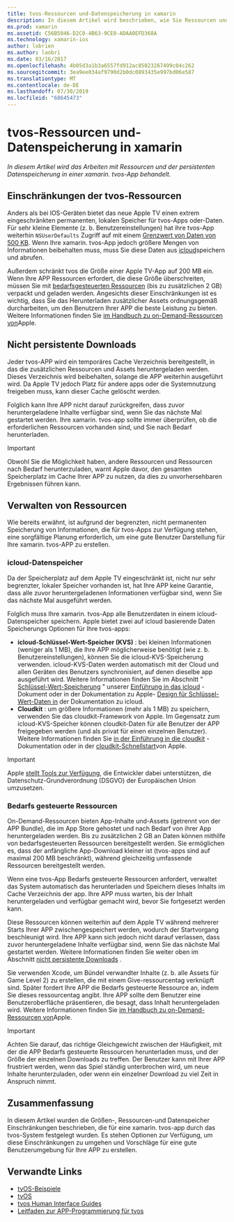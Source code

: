 ```yaml
---
title: tvos-Ressourcen und-Datenspeicherung in xamarin
description: In diesem Artikel wird beschrieben, wie Sie Ressourcen und persistente Datenspeicherung in einer mit xamarin erstellten tvos-App bearbeiten. Es werden icloud-Datenspeicherung und Bedarfs gesteuerte Ressourcen erläutert.
ms.prod: xamarin
ms.assetid: C56B5046-D2C0-4B63-9CE0-ADAA0EFD368A
ms.technology: xamarin-ios
author: lobrien
ms.author: laobri
ms.date: 03/16/2017
ms.openlocfilehash: 4b05d3a1b3a6557fd912ac85023267499c04c262
ms.sourcegitcommit: 3ea9ee034af9790d2b0dc0893435e997bd06e587
ms.translationtype: MT
ms.contentlocale: de-DE
ms.lasthandoff: 07/30/2019
ms.locfileid: "68645473"
---
```

# <a name="tvos-resources-and-data-storage-in-xamarin"></a>tvos-Ressourcen und-Datenspeicherung in xamarin

_In diesem Artikel wird das Arbeiten mit Ressourcen und der persistenten Datenspeicherung in einer xamarin. tvos-App behandelt._

<a name="tvOS-Resource-Limitations" />

## <a name="tvos-resource-limitations"></a>Einschränkungen der tvos-Ressourcen

Anders als bei IOS-Geräten bietet das neue Apple TV einen extrem eingeschränkten permanenten, lokalen Speicher für tvos-Apps oder-Daten. Für sehr kleine Elemente (z. b. Benutzereinstellungen) hat ihre tvos-App weiterhin `NSUserDefaults` Zugriff auf mit einem [Grenzwert von Daten von 500 KB](https://forums.developer.apple.com/message/50696#50696). Wenn Ihre xamarin. tvos-App jedoch größere Mengen von Informationen beibehalten muss, muss Sie diese Daten aus [icloud](#iCloud-Data-Storage)speichern und abrufen.

Außerdem schränkt tvos die Größe einer Apple TV-App auf 200 MB ein. Wenn Ihre APP Ressourcen erfordert, die diese Größe überschreiten, müssen Sie mit [bedarfsgesteuerten Ressourcen](#On-Demand-Resources) (bis zu zusätzlichen 2 GB) verpackt und geladen werden. Angesichts dieser Einschränkungen ist es wichtig, dass Sie das Herunterladen zusätzlicher Assets ordnungsgemäß durcharbeiten, um den Benutzern Ihrer APP die beste Leistung zu bieten. Weitere Informationen finden Sie [im Handbuch zu on-Demand-Ressourcen von](https://developer.apple.com/library/prerelease/tvos/documentation/FileManagement/Conceptual/On_Demand_Resources_Guide/index.html#//apple_ref/doc/uid/TP40015083)Apple.

<a name="Non-Persistent-Downloads" />

## <a name="non-persistent-downloads"></a>Nicht persistente Downloads

Jeder tvos-APP wird ein temporäres Cache Verzeichnis bereitgestellt, in das die zusätzlichen Ressourcen und Assets heruntergeladen werden. Dieses Verzeichnis wird beibehalten, solange die APP weiterhin ausgeführt wird. Da Apple TV jedoch Platz für andere apps oder die Systemnutzung freigeben muss, kann dieser Cache gelöscht werden.

Folglich kann Ihre APP nicht darauf zurückgreifen, dass zuvor heruntergeladene Inhalte verfügbar sind, wenn Sie das nächste Mal gestartet werden. Ihre xamarin. tvos-app sollte immer überprüfen, ob die erforderlichen Ressourcen vorhanden sind, und Sie nach Bedarf herunterladen.

> [!IMPORTANT]
> Obwohl Sie die Möglichkeit haben, andere Ressourcen und Ressourcen nach Bedarf herunterzuladen, warnt Apple davor, den gesamten Speicherplatz im Cache Ihrer APP zu nutzen, da dies zu unvorhersehbaren Ergebnissen führen kann.




<a name="Managing-Resources" />

## <a name="managing-resources"></a>Verwalten von Ressourcen

Wie bereits erwähnt, ist aufgrund der begrenzten, nicht permanenten Speicherung von Informationen, die für tvos-Apps zur Verfügung stehen, eine sorgfältige Planung erforderlich, um eine gute Benutzer Darstellung für Ihre xamarin. tvos-APP zu erstellen.

<a name="iCloud-Data-Storage" />

### <a name="icloud-data-storage"></a>icloud-Datenspeicher

Da der Speicherplatz auf dem Apple TV eingeschränkt ist, nicht nur sehr begrenzter, lokaler Speicher vorhanden ist, hat Ihre APP keine Garantie, dass alle zuvor heruntergeladenen Informationen verfügbar sind, wenn Sie das nächste Mal ausgeführt werden.

Folglich muss Ihre xamarin. tvos-App alle Benutzerdaten in einem icloud-Datenspeicher speichern. Apple bietet zwei auf icloud basierende Daten Speicherungs Optionen für Ihre tvos-apps:

- **icloud-Schlüssel-Wert-Speicher (KVS)** : bei kleinen Informationen (weniger als 1 MB), die Ihre APP möglicherweise benötigt (wie z. b. Benutzereinstellungen), können Sie die icloud-KVS-Speicherung verwenden. icloud-KVS-Daten werden automatisch mit der Cloud und allen Geräten des Benutzers synchronisiert, auf denen dieselbe app ausgeführt wird. Weitere Informationen finden Sie im Abschnitt " [Schlüssel-Wert-Speicherung](~/ios/data-cloud/introduction-to-icloud.md) " unserer [Einführung in das icloud](~/ios/data-cloud/introduction-to-icloud.md) -Dokument oder in der Dokumentation zu Apple- [Design für Schlüssel-Wert-Daten in](https://developer.apple.com/library/prerelease/tvos/documentation/General/Conceptual/iCloudDesignGuide/Chapters/DesigningForKey-ValueDataIniCloud.html#//apple_ref/doc/uid/TP40012094-CH7) der Dokumentation zu icloud.
- **Cloudkit** : um größere Informationen (mehr als 1 MB) zu speichern, verwenden Sie das cloudkit-Framework von Apple. Im Gegensatz zum icloud-KVS-Speicher können cloudkit-Daten für alle Benutzer der APP freigegeben werden (und als privat für einen einzelnen Benutzer). Weitere Informationen finden Sie [in der Einführung in die cloudkit](~/ios/data-cloud/intro-to-cloudkit.md) -Dokumentation oder in der [cloudkit-Schnellstart](https://developer.apple.com/library/prerelease/tvos/documentation/DataManagement/Conceptual/CloudKitQuickStart/Introduction/Introduction.html#//apple_ref/doc/uid/TP40014987)von Apple.

> [!IMPORTANT]
> Apple [stellt Tools zur Verfügung](https://developer.apple.com/support/allowing-users-to-manage-data/), die Entwickler dabei unterstützen, die Datenschutz-Grundverordnung (DSGVO) der Europäischen Union umzusetzen.

<a name="On-Demand-Resources" />

### <a name="on-demand-resources"></a>Bedarfs gesteuerte Ressourcen

On-Demand-Ressourcen bieten App-Inhalte und-Assets (getrennt von der APP Bundle), die im App Store gehostet und nach Bedarf von ihrer App heruntergeladen werden. Bis zu zusätzlichen 2 GB an Daten können mithilfe von bedarfsgesteuerten Ressourcen bereitgestellt werden. Sie ermöglichen es, dass der anfängliche App-Download kleiner ist (tvos-apps sind auf maximal 200 MB beschränkt), während gleichzeitig umfassende Ressourcen bereitgestellt werden.

Wenn eine tvos-App Bedarfs gesteuerte Ressourcen anfordert, verwaltet das System automatisch das herunterladen und Speichern dieses Inhalts im Cache Verzeichnis der app. Ihre APP muss warten, bis der Inhalt heruntergeladen und verfügbar gemacht wird, bevor Sie fortgesetzt werden kann.

Diese Ressourcen können weiterhin auf dem Apple TV während mehrerer Starts Ihrer APP zwischengespeichert werden, wodurch der Startvorgang beschleunigt wird. Ihre APP kann sich jedoch nicht darauf verlassen, dass zuvor heruntergeladene Inhalte verfügbar sind, wenn Sie das nächste Mal gestartet werden. Weitere Informationen finden Sie weiter oben im Abschnitt [nicht persistente Downloads](#Non-Persistent-Downloads) .

Sie verwenden Xcode, um Bündel verwandter Inhalte (z. b. alle Assets für Game Level 2) zu erstellen, die mit einem Give-ressourcentag verknüpft sind. Später fordert Ihre APP die Bedarfs gesteuerte Ressource an, indem Sie dieses ressourcentag angibt. Ihre APP sollte dem Benutzer eine Benutzeroberfläche präsentieren, die besagt, dass Inhalt heruntergeladen wird. Weitere Informationen finden Sie [im Handbuch zu on-Demand-Ressourcen von](https://developer.apple.com/library/prerelease/tvos/documentation/FileManagement/Conceptual/On_Demand_Resources_Guide/index.html#//apple_ref/doc/uid/TP40015083)Apple.

> [!IMPORTANT]
> Achten Sie darauf, das richtige Gleichgewicht zwischen der Häufigkeit, mit der die APP Bedarfs gesteuerte Ressourcen herunterladen muss, und der Größe der einzelnen Downloads zu treffen. Der Benutzer kann mit Ihrer APP frustriert werden, wenn das Spiel ständig unterbrochen wird, um neue Inhalte herunterzuladen, oder wenn ein einzelner Download zu viel Zeit in Anspruch nimmt.




<a name="Summary" />

## <a name="summary"></a>Zusammenfassung

In diesem Artikel wurden die Größen-, Ressourcen-und Datenspeicher Einschränkungen beschrieben, die für eine xamarin. tvos-app durch das tvos-System festgelegt wurden. Es stehen Optionen zur Verfügung, um diese Einschränkungen zu umgehen und Vorschläge für eine gute Benutzerumgebung für Ihre APP zu erstellen.



## <a name="related-links"></a>Verwandte Links

- [tvOS-Beispiele](https://docs.microsoft.com/samples/browse/?products=xamarin&term=Xamarin.iOS+tvOS)
- [tvOS](https://developer.apple.com/tvos/)
- [tvos Human Interface Guides](https://developer.apple.com/tvos/human-interface-guidelines/)
- [Leitfaden zur APP-Programmierung für tvos](https://developer.apple.com/library/prerelease/tvos/documentation/General/Conceptual/AppleTV_PG/)
